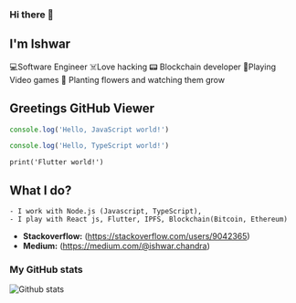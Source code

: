 ### Hi there 👋
## I'm Ishwar 

<!--###### ***Software Engineer*** | *** Javascript, TypeScript, Node js, React js, Flutter, IPFS, Blockchain(Bitcoin, Ethereum)***-->

💻Software Engineer
☠️Love hacking
📟 Blockchain developer
📱Playing Video games
🌱 Planting flowers and watching them grow


## Greetings GitHub Viewer

```JavaScript
console.log('Hello, JavaScript world!')
```

```TypeScript
console.log('Hello, TypeScript world!')
```

```flutter
print('Flutter world!')
```

## What I do?
    - I work with Node.js (Javascript, TypeScript),
    - I play with React js, Flutter, IPFS, Blockchain(Bitcoin, Ethereum)

<!--
**ishwarchandratiwari/ishwarchandratiwari** is a ✨ _special_ ✨ repository because its `README.md` (this file) appears on your GitHub profile.

Here are some ideas to get you started:

- 🔭 I’m currently working on ...
- 🌱 I’m currently learning ...
- 👯 I’m looking to collaborate on ...
- 🤔 I’m looking for help with ...
- 💬 Ask me about ...
- 📫 How to reach me: ...
- 😄 Pronouns: ...
- ⚡ Fun fact: ...
-->


* **Stackoverflow:** (https://stackoverflow.com/users/9042365)
* **Medium:** (https://medium.com/@ishwar.chandra)



### My GitHub stats

![Github stats](https://github-readme-stats.vercel.app/api?username=ishwarchandratiwari&show_icons=true)




